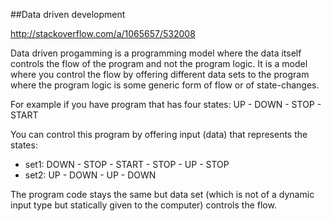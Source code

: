 ##Data driven development

http://stackoverflow.com/a/1065657/532008

Data driven progamming is a programming model where the data itself controls the flow of the program and not the program logic. It is a model where you control the flow by offering different data sets to the program where the program logic is some generic form of flow or of state-changes.

For example if you have program that has four states: UP - DOWN - STOP - START

You can control this program by offering input (data) that represents the states:

 - set1: DOWN - STOP - START - STOP - UP   - STOP
 -  set2: UP - DOWN - UP - DOWN

The program code stays the same but data set (which is not of a dynamic input type  but statically given to the computer) controls the flow.
